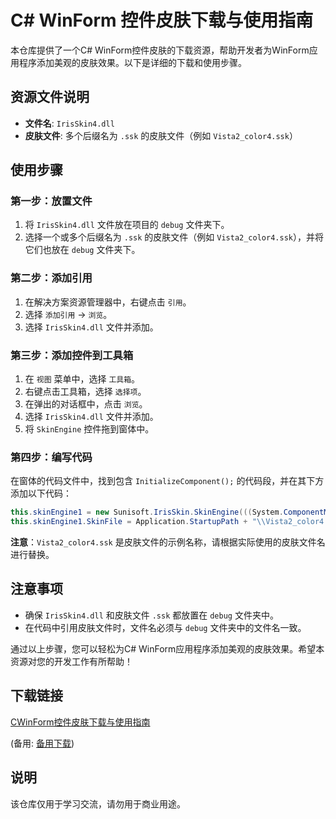# C# WinForm 控件皮肤下载与使用指南

本仓库提供了一个C# WinForm控件皮肤的下载资源，帮助开发者为WinForm应用程序添加美观的皮肤效果。以下是详细的下载和使用步骤。

## 资源文件说明

- **文件名**: `IrisSkin4.dll`
- **皮肤文件**: 多个后缀名为 `.ssk` 的皮肤文件（例如 `Vista2_color4.ssk`）

## 使用步骤

### 第一步：放置文件

1. 将 `IrisSkin4.dll` 文件放在项目的 `debug` 文件夹下。
2. 选择一个或多个后缀名为 `.ssk` 的皮肤文件（例如 `Vista2_color4.ssk`），并将它们也放在 `debug` 文件夹下。

### 第二步：添加引用

1. 在解决方案资源管理器中，右键点击 `引用`。
2. 选择 `添加引用` -> `浏览`。
3. 选择 `IrisSkin4.dll` 文件并添加。

### 第三步：添加控件到工具箱

1. 在 `视图` 菜单中，选择 `工具箱`。
2. 右键点击工具箱，选择 `选择项`。
3. 在弹出的对话框中，点击 `浏览`。
4. 选择 `IrisSkin4.dll` 文件并添加。
5. 将 `SkinEngine` 控件拖到窗体中。

### 第四步：编写代码

在窗体的代码文件中，找到包含 `InitializeComponent();` 的代码段，并在其下方添加以下代码：

```csharp
this.skinEngine1 = new Sunisoft.IrisSkin.SkinEngine(((System.ComponentModel.Component)(this)));
this.skinEngine1.SkinFile = Application.StartupPath + "\\Vista2_color4.ssk"; // 注意：这里的文件名需要与debug文件夹中的皮肤文件名一致
```

**注意**：`Vista2_color4.ssk` 是皮肤文件的示例名称，请根据实际使用的皮肤文件名进行替换。

## 注意事项

- 确保 `IrisSkin4.dll` 和皮肤文件 `.ssk` 都放置在 `debug` 文件夹中。
- 在代码中引用皮肤文件时，文件名必须与 `debug` 文件夹中的文件名一致。

通过以上步骤，您可以轻松为C# WinForm应用程序添加美观的皮肤效果。希望本资源对您的开发工作有所帮助！

## 下载链接
[CWinForm控件皮肤下载与使用指南](https://pan.quark.cn/s/799385670c8d) 

(备用: [备用下载](https://pan.baidu.com/s/1eu1asfvYnO9UD_6Gp9rdHA?pwd=1234))

## 说明

该仓库仅用于学习交流，请勿用于商业用途。
